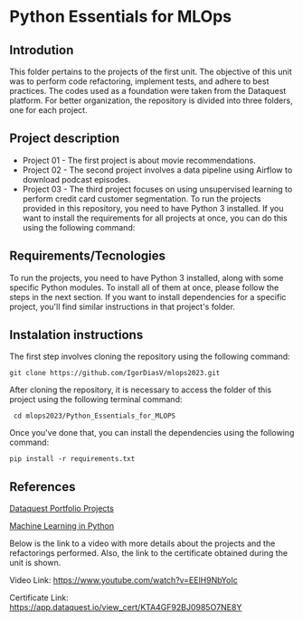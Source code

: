 # Python Essentials for MLOps

## Introdution 
This folder pertains to the projects of the first unit. The objective of this unit was to perform code refactoring, implement tests, and adhere to best practices. The codes used as a foundation were taken from the Dataquest platform. For better organization, the repository is divided into three folders, one for each project.

## Project description

- Project 01 - The first project is about movie recommendations.
- Project 02 - The second project involves a data pipeline using Airflow to download podcast episodes.
- Project 03 - The third project focuses on using unsupervised learning to perform credit card customer segmentation. 
To run the projects provided in this repository, you need to have Python 3 installed. If you want to install the requirements for all projects at once, you can do this using the following command:

## Requirements/Tecnologies
To run the projects, you need to have Python 3 installed, along with some specific Python modules. To install all of them at once, please follow the steps in the next section. If you want to install dependencies for a specific project, you'll find similar instructions in that project's folder.

## Instalation instructions

The first step involves cloning the repository using the following command:
```
git clone https://github.com/IgorDiasV/mlops2023.git
```
After cloning the repository, it is necessary to access the folder of this project using the following terminal command:
``` 
 cd mlops2023/Python_Essentials_for_MLOPS
```
Once you've done that, you can install the dependencies using the following command:
```
pip install -r requirements.txt
```
## References
[Dataquest Portfolio Projects](https://app.dataquest.io/projects/portfolio)

[Machine Learning in Python](https://www.dataquest.io/path/machine-learning-in-python/)

Below is the link to a video with more details about the projects and the refactorings performed. Also, the link to the certificate obtained during the unit is shown.

Video Link: https://www.youtube.com/watch?v=EElH9NbYoIc

Certificate Link: https://app.dataquest.io/view_cert/KTA4GF92BJ0985O7NE8Y
